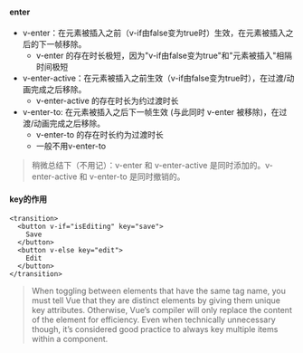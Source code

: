 #### enter
* v-enter：在元素被插入之前（v-if由false变为true时）生效，在元素被插入之后的下一帧移除。
    * v-enter 的存在时长极短，因为"v-if由false变为true"和"元素被插入"相隔时间极短
* v-enter-active：在元素被插入之前生效（v-if由false变为true时），在过渡/动画完成之后移除。
    * v-enter-active 的存在时长为约过渡时长
* v-enter-to: 在元素被插入之后下一帧生效 (与此同时 v-enter 被移除)，在过渡/动画完成之后移除。
    * v-enter-to 的存在时长约为过渡时长
    * 一般不用v-enter-to
> 稍微总结下（不用记）：v-enter 和 v-enter-active 是同时添加的。v-enter-active 和 v-enter-to 是同时撤销的。

#### key的作用
```
<transition>
  <button v-if="isEditing" key="save">
    Save
  </button>
  <button v-else key="edit">
    Edit
  </button>
</transition>
```
> When toggling between elements that have the same tag name, you must tell Vue that they are distinct elements by giving them unique key attributes. Otherwise, Vue’s compiler will only replace the content of the element for efficiency. Even when technically unnecessary though, it’s considered good practice to always key multiple items within a <transition> component.